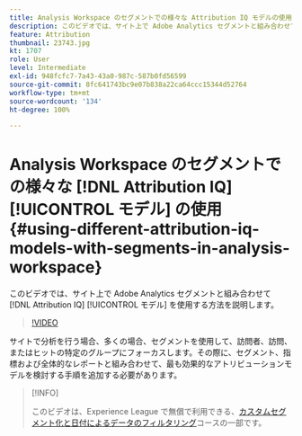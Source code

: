 ```yaml
---
title: Analysis Workspace のセグメントでの様々な Attribution IQ モデルの使用
description: このビデオでは、サイト上で Adobe Analytics セグメントと組み合わせて Attribution IQ モデルを使用する方法を説明します。
feature: Attribution
thumbnail: 23743.jpg
kt: 1707
role: User
level: Intermediate
exl-id: 948fcfc7-7a43-43a0-987c-587b0fd56599
source-git-commit: 8fc641743bc9e07b838a22ca64ccc15344d52764
workflow-type: tm+mt
source-wordcount: '134'
ht-degree: 100%

---
```


# Analysis Workspace のセグメントでの様々な [!DNL Attribution IQ] [!UICONTROL モデル] の使用 {#using-different-attribution-iq-models-with-segments-in-analysis-workspace}

このビデオでは、サイト上で Adobe Analytics セグメントと組み合わせて [!DNL Attribution IQ] [!UICONTROL モデル] を使用する方法を説明します。

>[!VIDEO](https://video.tv.adobe.com/v/23743/?quality=12&learn=on)

サイトで分析を行う場合、多くの場合、セグメントを使用して、訪問者、訪問、またはヒットの特定のグループにフォーカスします。その際に、セグメント、指標および全体的なレポートと組み合わせて、最も効果的なアトリビューションモデルを検討する手順を追加する必要があります。

>[!INFO]
>
> このビデオは、Experience League で無償で利用できる、[カスタムセグメント化と日付によるデータのフィルタリング](https://experienceleague.adobe.com/?recommended=Analytics-U-1-2021.1.filterdata&amp;lang=ja)コースの一部です。

